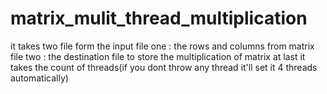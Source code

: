 # matrix_mulit_thread_multiplication
it takes two file form the input
file one : the rows and columns from matrix
file two : the destination file to store the multiplication of matrix
at last it takes the count of threads(if you dont throw any thread it'll set it 4 threads automatically)
